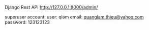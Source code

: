 Django Rest API
http://127.0.0.1:8000/admin/

superuser account:
user: qlam
email: quanglam.thieu@yahoo.com
password: 123123123

